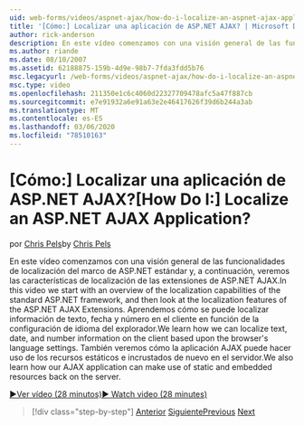 ```yaml
---
uid: web-forms/videos/aspnet-ajax/how-do-i-localize-an-aspnet-ajax-application
title: '[Cómo:] Localizar una aplicación de ASP.NET AJAX? | Microsoft Docs'
author: rick-anderson
description: En este vídeo comenzamos con una visión general de las funcionalidades de localización del marco de trabajo de ASP.NET estándar y, a continuación, veremos las características de localización de...
ms.author: riande
ms.date: 08/10/2007
ms.assetid: 62188875-159b-4d9e-98b7-7fda3fdd5b76
msc.legacyurl: /web-forms/videos/aspnet-ajax/how-do-i-localize-an-aspnet-ajax-application
msc.type: video
ms.openlocfilehash: 211350e1c6c4060d22327709478afc5a47f887cb
ms.sourcegitcommit: e7e91932a6e91a63e2e46417626f39d6b244a3ab
ms.translationtype: MT
ms.contentlocale: es-ES
ms.lasthandoff: 03/06/2020
ms.locfileid: "78510163"
---
```

# <a name="how-do-i-localize-an-aspnet-ajax-application"></a><span data-ttu-id="26229-104">[Cómo:] Localizar una aplicación de ASP.NET AJAX?</span><span class="sxs-lookup"><span data-stu-id="26229-104">[How Do I:] Localize an ASP.NET AJAX Application?</span></span>

<span data-ttu-id="26229-105">por [Chris Pels](https://twitter.com/chrispels)</span><span class="sxs-lookup"><span data-stu-id="26229-105">by [Chris Pels](https://twitter.com/chrispels)</span></span>

<span data-ttu-id="26229-106">En este vídeo comenzamos con una visión general de las funcionalidades de localización del marco de ASP.NET estándar y, a continuación, veremos las características de localización de las extensiones de ASP.NET AJAX.</span><span class="sxs-lookup"><span data-stu-id="26229-106">In this video we start with an overview of the localization capabilities of the standard ASP.NET framework, and then look at the localization features of the ASP.NET AJAX Extensions.</span></span> <span data-ttu-id="26229-107">Aprendemos cómo se puede localizar información de texto, fecha y número en el cliente en función de la configuración de idioma del explorador.</span><span class="sxs-lookup"><span data-stu-id="26229-107">We learn how we can localize text, date, and number information on the client based upon the browser's language settings.</span></span> <span data-ttu-id="26229-108">También veremos cómo la aplicación AJAX puede hacer uso de los recursos estáticos e incrustados de nuevo en el servidor.</span><span class="sxs-lookup"><span data-stu-id="26229-108">We also learn how our AJAX application can make use of static and embedded resources back on the server.</span></span>

[<span data-ttu-id="26229-109">&#9654;Ver vídeo (28 minutos)</span><span class="sxs-lookup"><span data-stu-id="26229-109">&#9654; Watch video (28 minutes)</span></span>](https://channel9.msdn.com/Blogs/ASP-NET-Site-Videos/how-do-i-localize-an-aspnet-ajax-application)

> [!div class="step-by-step"]
> <span data-ttu-id="26229-110">[Anterior](how-do-i-implement-the-persistent-communications-pattern-with-the-updatepanel.md)
> [Siguiente](how-do-i-implement-the-persistent-communications-pattern-using-web-services.md)</span><span class="sxs-lookup"><span data-stu-id="26229-110">[Previous](how-do-i-implement-the-persistent-communications-pattern-with-the-updatepanel.md)
[Next](how-do-i-implement-the-persistent-communications-pattern-using-web-services.md)</span></span>
